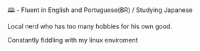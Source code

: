 🕮 - Fluent in English and Portuguese(BR) / Studying Japanese

Local nerd who has too many hobbies for his own good.

Constantly fiddling with my linux enviroment
